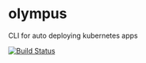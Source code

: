 # olympus
CLI for auto deploying kubernetes apps

[![Build Status](https://travis-ci.org/chukaofili/olympus.svg?branch=master)](https://travis-ci.org/chukaofili/olympus)
